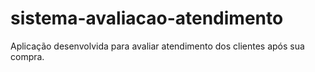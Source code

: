 # sistema-avaliacao-atendimento
 Aplicação desenvolvida para avaliar atendimento dos clientes após sua compra.
